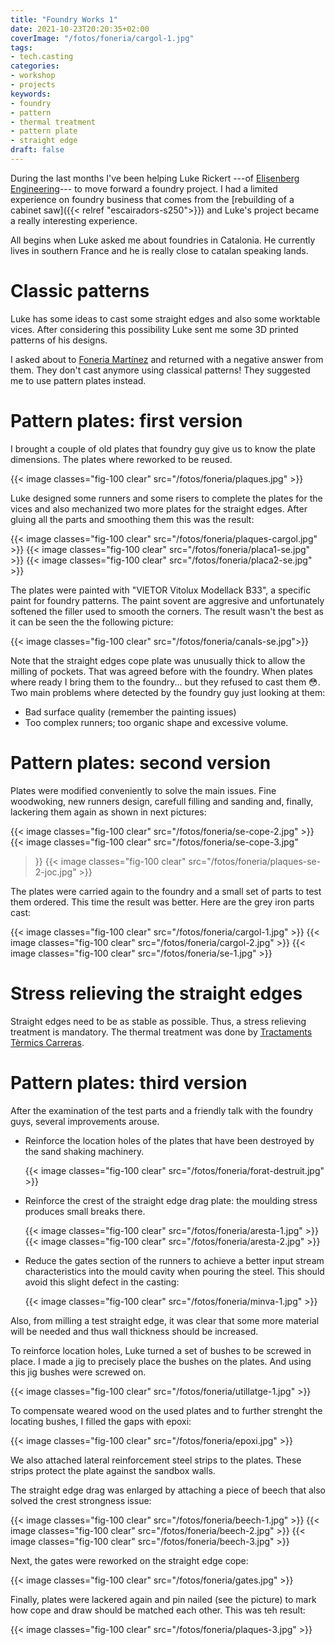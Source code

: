 ```yaml
---
title: "Foundry Works 1"
date: 2021-10-23T20:20:35+02:00
coverImage: "/fotos/foneria/cargol-1.jpg"
tags:
- tech.casting
categories:
- workshop
- projects
keywords:
- foundry
- pattern
- thermal treatment
- pattern plate
- straight edge
draft: false
---
```


During the last months I've been helping Luke Rickert ---of
[Elisenberg Engineering](https://www.elisenbergengineering.com)--- to move
forward a foundry project. I had a limited experience on foundry
business that comes from the [rebuilding of a cabinet saw]({{< relref
"escairadors-s250">}}) and Luke's project became a really
interesting experience.

All begins when Luke asked me about foundries in Catalonia. He
currently lives in southern France and he is really close to catalan
speaking lands.

<!--more-->

# Classic patterns

Luke has some ideas to cast some straight edges and also some
worktable vices. After considering this possibility Luke sent me some
3D printed patterns of his designs.

I asked about to [Foneria
Martínez](http://fundicionmartinez.com/menu_eng.HTM) and returned with
a negative answer from them. They don't cast anymore using classical
patterns!  They suggested me to use pattern plates instead.

# Pattern plates: first version

I brought a couple of old plates that foundry guy give us to know the
plate dimensions. The plates where reworked to be reused.

{{< image classes="fig-100 clear"  src="/fotos/foneria/plaques.jpg" >}}

Luke designed some runners and some risers to complete the plates for
the vices and also mechanized two more plates for the straight
edges. After gluing all the parts and smoothing them this was the
result:

{{< image classes="fig-100 clear"  src="/fotos/foneria/plaques-cargol.jpg" >}}
{{< image classes="fig-100 clear"  src="/fotos/foneria/placa1-se.jpg" >}}
{{< image classes="fig-100 clear"  src="/fotos/foneria/placa2-se.jpg" >}}

The plates were painted with "VIETOR Vitolux Modellack B33", a specific paint
for foundry patterns. The paint sovent are aggresive and unfortunately
softened the filler used to smooth the corners. The result wasn't the
best as it can be seen the the following picture:

{{< image classes="fig-100 clear"  src="/fotos/foneria/canals-se.jpg">}}

Note that the straight edges cope plate was unusually thick to allow
the milling of pockets. That was agreed before with the foundry. When
plates where ready I bring them to the foundry... but they refused to
cast them :flushed:. Two main problems where detected by the foundry guy
just looking at them:

* Bad surface quality (remember the painting issues)
* Too complex runners; too organic shape and excessive volume.

# Pattern plates: second version

Plates were modified conveniently to solve the main issues. Fine
woodwoking, new runners design, carefull filling and sanding and,
finally, lackering them again as shown in next pictures:

{{< image classes="fig-100 clear"  src="/fotos/foneria/se-cope-2.jpg" >}}
{{< image classes="fig-100 clear"  src="/fotos/foneria/se-cope-3.jpg"
>}}
{{< image classes="fig-100 clear"  src="/fotos/foneria/plaques-se-2-joc.jpg" >}}

The plates were carried again to the foundry and a small set of parts
to test them ordered. This time the result was better. Here are the
grey iron parts cast:

{{< image classes="fig-100 clear"  src="/fotos/foneria/cargol-1.jpg" >}}
{{< image classes="fig-100 clear"  src="/fotos/foneria/cargol-2.jpg" >}}
{{< image classes="fig-100 clear"  src="/fotos/foneria/se-1.jpg" >}}


# Stress relieving the straight edges

Straight edges need to be as stable as possible. Thus, a stress
relieving treatment is mandatory. The thermal treatment was done by
[Tractaments Tèrmics Carreras](http://www.grupttc.com).

# Pattern plates: third version

After the examination of the test parts and a friendly talk with the
foundry guys, several improvements arouse.

* Reinforce the location holes of the plates that have been destroyed
  by the sand shaking machinery.

    {{< image classes="fig-100 clear"  src="/fotos/foneria/forat-destruit.jpg" >}}

* Reinforce the crest of the straight edge drag plate: the moulding
  stress produces small breaks there.

    {{< image classes="fig-100 clear"  src="/fotos/foneria/aresta-1.jpg" >}}
    {{< image classes="fig-100 clear"  src="/fotos/foneria/aresta-2.jpg" >}}

* Reduce the gates section of the runners to achieve a better input
  stream characteristics into the mould cavity when pouring the
  steel. This should avoid this slight defect in the casting:

  {{< image classes="fig-100 clear"  src="/fotos/foneria/minva-1.jpg" >}}

Also, from milling a test straight edge, it was clear that some more
material will be needed and thus wall thickness should be increased.

To reinforce location holes, Luke turned a set of bushes to be screwed
in place. I made a jig to precisely place the bushes on the
plates. And using this jig bushes were screwed on.

{{< image classes="fig-100 clear"  src="/fotos/foneria/utillatge-1.jpg" >}}

To compensate weared wood on the used plates and to further strenght the
locating bushes, I filled the gaps with epoxi:

{{< image classes="fig-100 clear"  src="/fotos/foneria/epoxi.jpg" >}}

We also attached lateral reinforcement steel strips to the
plates. These strips protect the plate against the sandbox walls.

The straight edge drag was enlarged by attaching a piece of beech that
also solved the crest strongness issue:

{{< image classes="fig-100 clear"  src="/fotos/foneria/beech-1.jpg" >}}
{{< image classes="fig-100 clear"  src="/fotos/foneria/beech-2.jpg" >}}
{{< image classes="fig-100 clear"  src="/fotos/foneria/beech-3.jpg" >}}

Next, the gates were reworked on the straight edge cope:

{{< image classes="fig-100 clear"  src="/fotos/foneria/gates.jpg" >}}

Finally, plates were lackered again and pin nailed (see the picture)
to mark how cope and draw should be matched each other. This was teh result:

{{< image classes="fig-100 clear"  src="/fotos/foneria/plaques-3.jpg" >}}
